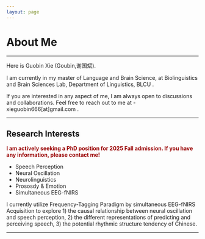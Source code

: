 ```yaml
---
layout: page
---
```


# About Me
---

Here is Guobin Xie (Goubin,谢国斌).<br>

I am currently in my master of Language and Brain Science, at Biolinguistics and Brain Sciences Lab, Department of Linguistics, BLCU .<br>

If you are interested in any aspect of me, I am always open to discussions and collaborations. Feel free to reach out to me at - xieguobin666[at]gmail.com .<br>

---

## Research Interests

**<font color="#990000">I am actively seeking a PhD position for 2025 Fall admission. If you have any information, please contact me!</font>**

- Speech Perception
- Neural Oscillation
- Neurolinguistics
- Prososdy & Emotion
- Simultaneous EEG-fNIRS

I currently utilize Frequency-Tagging Paradigm by simultaneous EEG-fNIRS Acquisition to explore 1) the causal relationship between neural oscillation and speech
perception, 2) the different representations of predicting and perceiving speech, 3) the potential rhythmic structure tendency of Chinese.

---



